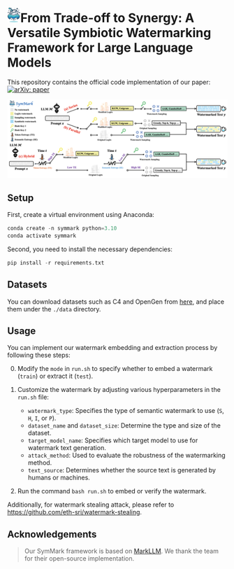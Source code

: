 # <img src="./img/logo.png" width=30px/>From Trade-off to Synergy: A Versatile Symbiotic Watermarking Framework for Large Language Models

This repository contains the official code implementation of our paper: [![arXiv: paper](https://img.shields.io/badge/arXiv-paper-red.svg)](https://arxiv.org/abs/xxx)

![SymMark](./img/SymMark.png)

## Setup

First, create a virtual environment using Anaconda:

```python
conda create -n symmark python=3.10
conda activate symmark
```

Second, you need to install the necessary dependencies:

```python
pip install -r requirements.txt
```

## Datasets

You can download datasets such as C4 and OpenGen from [here](https://drive.google.com/drive/folders/1Rjc_6ERdChR-XRC5KwxeqOh4jU46K_4n), and place them under the `./data` directory.

## Usage

You can implement our watermark embedding and extraction process by following these steps:

0. Modify the `mode` in `run.sh` to specify whether to embed a watermark (`train`) or extract it (`test`).

1. Customize the watermark by adjusting various hyperparameters in the `run.sh` file:
   - `watermark_type`: Specifies the type of semantic watermark to use (`S`, `H`, `I`, or `P`).
   - `dataset_name` and `dataset_size`: Determine the type and size of the dataset.
   - `target_model_name`: Specifies which target model to use for watermark text generation.
   - `attack_method`: Used to evaluate the robustness of the watermarking method.
   - `text_source`: Determines whether the source text is generated by humans or machines.
2. Run the command `bash run.sh` to embed or verify the watermark.

Additionally, for watermark stealing attack, please refer to https://github.com/eth-sri/watermark-stealing.

## Acknowledgements

> Our SymMark framework is based on [MarkLLM](https://github.com/THU-BPM/MarkLLM). We thank the team for their open-source implementation.
